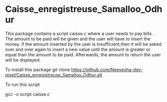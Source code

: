 # Caisse_enregistreuse_Samalloo_Odhur

This package contains a script caisse.c where a user needs to pay bills . The amount to be paid will be given and the user will have to insert the money. if the amount inserted by the user is insufficient,then it will be asked over and over again to insert a new value until the amount is greater or equal than the amount to be paid. Afterwards, the amount to return the user will be displayed.

To install this package
git clone https://github.com/Neevesha-dev-pixel/Caisse_enregistreuse_Samalloo_Odhur.git

To run this script

gcc -o script caisse.c 
